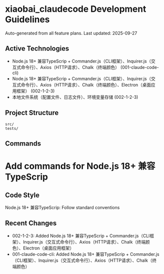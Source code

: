 # xiaobai_claudecode Development Guidelines

Auto-generated from all feature plans. Last updated: 2025-09-27

## Active Technologies
- Node.js 18+ 兼容TypeScrip + Commander.js（CLI框架）、Inquirer.js（交互式命令行）、Axios（HTTP请求）、Chalk（终端颜色） (001-claude-code-cli)
- Node.js 18+ 兼容TypeScrip + Commander.js（CLI框架）、Inquirer.js（交互式命令行）、Axios（HTTP请求）、Chalk（终端颜色）、Electron（桌面应用框架） (002-1-2-3)
- 本地文件系统（配置文件、日志文件）、环境变量存储 (002-1-2-3)

## Project Structure
```
src/
tests/
```

## Commands
# Add commands for Node.js 18+ 兼容TypeScrip

## Code Style
Node.js 18+ 兼容TypeScrip: Follow standard conventions

## Recent Changes
- 002-1-2-3: Added Node.js 18+ 兼容TypeScrip + Commander.js（CLI框架）、Inquirer.js（交互式命令行）、Axios（HTTP请求）、Chalk（终端颜色）、Electron（桌面应用框架）
- 001-claude-code-cli: Added Node.js 18+ 兼容TypeScrip + Commander.js（CLI框架）、Inquirer.js（交互式命令行）、Axios（HTTP请求）、Chalk（终端颜色）

<!-- MANUAL ADDITIONS START -->
<!-- MANUAL ADDITIONS END -->

